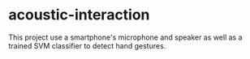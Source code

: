 # acoustic-interaction
This project use a smartphone's microphone and speaker as well as a trained SVM classifier to detect hand gestures.
